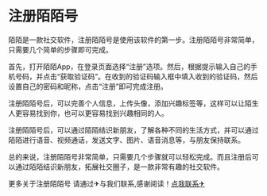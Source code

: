 # 注册陌陌号

陌陌是一款社交软件，注册陌陌号是使用该软件的第一步。注册陌陌号非常简单，只需要几个简单的步骤即可完成。

首先，打开陌陌App，在登录页面选择“注册”选项。然后，根据提示输入自己的手机号码，并点击“获取验证码”。在收到的验证码输入框中填入收到的验证码，然后设置自己的密码和昵称，点击“注册”即可完成注册。

注册陌陌号后，可以完善个人信息，上传头像，添加兴趣标签等，这样可以让陌生人更容易找到你，也可以更容易找到兴趣相同的人。

注册陌陌号后，可以通过陌陌结识新朋友，了解各种不同的生活方式，并可以通过陌陌进行语音、视频通话，发送文字、图片、语音消息等，与朋友保持联系。

总的来说，注册陌陌号非常简单，只需要几个步骤就可以轻松完成。而且注册后可以通过陌陌结识新朋友，拓展社交圈子，是一款非常有趣的社交软件。

更多关于注册陌陌号 请通过✈与我们联系,感谢阅读！[点我联系✈](https://chat.k02.cc)